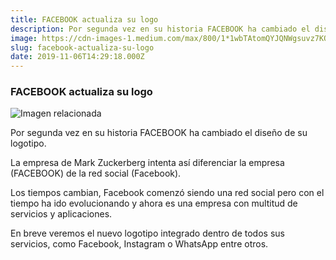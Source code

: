 ```yaml
---
title: FACEBOOK actualiza su logo
description: Por segunda vez en su historia FACEBOOK ha cambiado el diseño de su logotipo.
image: https://cdn-images-1.medium.com/max/800/1*1wbTAtomQYJQNWgsuvz7KQ.jpeg
slug: facebook-actualiza-su-logo
date: 2019-11-06T14:29:18.000Z
---
```


### FACEBOOK actualiza su logo

![Imagen relacionada](https://cdn-images-1.medium.com/max/800/1*1wbTAtomQYJQNWgsuvz7KQ.jpeg)

Por segunda vez en su historia FACEBOOK ha cambiado el diseño de su logotipo.

La empresa de Mark Zuckerberg intenta así diferenciar la empresa (FACEBOOK) de la red social (Facebook).

Los tiempos cambian, Facebook comenzó siendo una red social pero con el tiempo ha ido evolucionando y ahora es una empresa con multitud de servicios y aplicaciones.

En breve veremos el nuevo logotipo integrado dentro de todos sus servicios, como Facebook, Instagram o WhatsApp entre otros.
